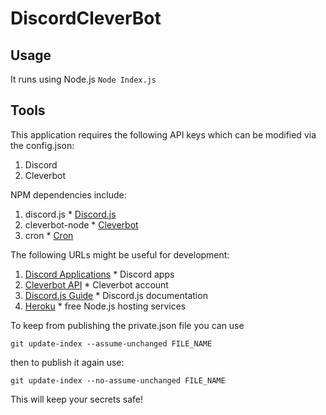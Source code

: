 # DiscordCleverBot

## Usage
It runs using Node.js
	`Node Index.js`

## Tools
This application requires the following API keys which can be modified via the config.json:

1. Discord
2. Cleverbot

NPM dependencies include:

1. discord.js
		* [Discord.js](https://github.com/hydrabolt/discord.js)
2. cleverbot-node
		* [Cleverbot](https://github.com/dtesler/node-cleverbot)
3. cron
		* [Cron](https://github.com/kelektiv/node-cron)

The following URLs might be useful for development:

1. [Discord Applications](https://discordapp.com/developers/applications/me)
		* Discord apps
2. [Cleverbot API](https://www.cleverbot.com/api/)
		* Cleverbot account
3. [Discord.js Guide](https://discord.js.org/#/docs/main/stable/general/welcome)
		* Discord.js documentation
4. [Heroku](https://www.heroku.com)
		* free Node.js hosting services


To keep from publishing the private.json file you can use

`git update-index --assume-unchanged FILE_NAME`

then to publish it again use:

`git update-index --no-assume-unchanged FILE_NAME`

This will keep your secrets safe!